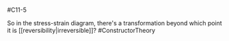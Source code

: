 #C11-5 

So in the stress-strain diagram, there's a transformation beyond which point it is [[reversibility|irreversible]]? #ConstructorTheory